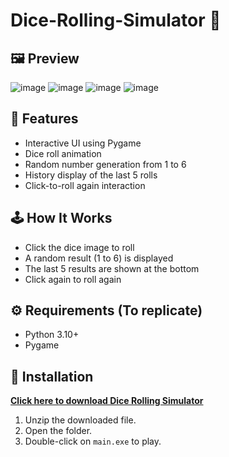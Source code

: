 # Dice-Rolling-Simulator 🎲

## 🖼 Preview

![image](https://github.com/user-attachments/assets/5cecd4dd-fe95-428e-903e-77ae87627d10)
![image](https://github.com/user-attachments/assets/94836651-0835-4756-846c-45ae60ac672c)
![image](https://github.com/user-attachments/assets/4d9b699e-706e-466a-921b-a7f54d788979)
![image](https://github.com/user-attachments/assets/9a04571c-f844-46fd-b520-40c364372710)


## 🚀 Features

- Interactive UI using Pygame
- Dice roll animation
- Random number generation from 1 to 6
- History display of the last 5 rolls
- Click-to-roll again interaction

## 🕹️ How It Works

- Click the dice image to roll
- A random result (1 to 6) is displayed
- The last 5 results are shown at the bottom
- Click again to roll again

## ⚙️ Requirements (To replicate)

- Python 3.10+
- Pygame

## 💾 Installation

[**Click here to download Dice Rolling Simulator**](https://github.com/user-attachments/files/20231946/dice-rolling_simulator.zip)

1. Unzip the downloaded file.
2. Open the folder.
3. Double-click on `main.exe` to play.

